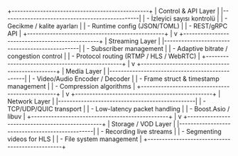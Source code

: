 +------------------------------------------------+
|                  Control & API Layer           |
|------------------------------------------------|
| - İzleyici sayısı kontrolü                     |
| - Gecikme / kalite ayarları                    |
| - Runtime config (JSON/TOML)                  |
| - REST/gRPC API                               |
+------------------------------------------------+
                   |
                   v
+------------------------------------------------+
|               Streaming Layer                  |
|------------------------------------------------|
| - Subscriber management                        |
| - Adaptive bitrate / congestion control        |
| - Protocol routing (RTMP / HLS / WebRTC)      |
+------------------------------------------------+
                   |
                   v
+------------------------------------------------+
|               Media Layer                      |
|------------------------------------------------|
| - Video/Audio Encoder / Decoder                |
| - Frame struct & timestamp management          |
| - Compression algorithms                        |
+------------------------------------------------+
                   |
                   v
+------------------------------------------------+
|               Network Layer                    |
|------------------------------------------------|
| - TCP/UDP/QUIC transport                       |
| - Low-latency packet handling                  |
| - Boost.Asio / libuv                            |
+------------------------------------------------+
                   |
                   v
+------------------------------------------------+
|                  Storage / VOD Layer          |
|------------------------------------------------|
| - Recording live streams                        |
| - Segmenting videos for HLS                     |
| - File system management                        |
+------------------------------------------------+



